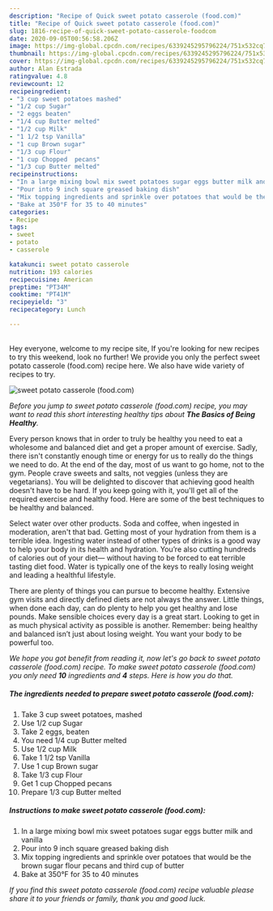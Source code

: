 ```yaml
---
description: "Recipe of Quick sweet potato casserole (food.com)"
title: "Recipe of Quick sweet potato casserole (food.com)"
slug: 1816-recipe-of-quick-sweet-potato-casserole-foodcom
date: 2020-09-05T00:56:58.206Z
image: https://img-global.cpcdn.com/recipes/6339245295796224/751x532cq70/sweet-potato-casserole-foodcom-recipe-main-photo.jpg
thumbnail: https://img-global.cpcdn.com/recipes/6339245295796224/751x532cq70/sweet-potato-casserole-foodcom-recipe-main-photo.jpg
cover: https://img-global.cpcdn.com/recipes/6339245295796224/751x532cq70/sweet-potato-casserole-foodcom-recipe-main-photo.jpg
author: Alan Estrada
ratingvalue: 4.8
reviewcount: 12
recipeingredient:
- "3 cup sweet potatoes mashed"
- "1/2 cup Sugar"
- "2 eggs beaten"
- "1/4 cup Butter melted"
- "1/2 cup Milk"
- "1 1/2 tsp Vanilla"
- "1 cup Brown sugar"
- "1/3 cup Flour"
- "1 cup Chopped  pecans"
- "1/3 cup Butter melted"
recipeinstructions:
- "In a large mixing bowl mix sweet potatoes sugar eggs butter milk and vanilla"
- "Pour into 9 inch square greased baking dish"
- "Mix topping ingredients and sprinkle over potatoes that would be the brown sugar flour pecans and third cup of butter"
- "Bake at 350°F for 35 to 40 minutes"
categories:
- Recipe
tags:
- sweet
- potato
- casserole

katakunci: sweet potato casserole 
nutrition: 193 calories
recipecuisine: American
preptime: "PT34M"
cooktime: "PT41M"
recipeyield: "3"
recipecategory: Lunch

---
```

<br>
Hey everyone, welcome to my recipe site, If you're looking for new recipes to try this weekend, look no further! We provide you only the perfect sweet potato casserole (food.com) recipe here. We also have wide variety of recipes to try.
<br>


![sweet potato casserole (food.com)](https://img-global.cpcdn.com/recipes/6339245295796224/751x532cq70/sweet-potato-casserole-foodcom-recipe-main-photo.jpg)

<i>Before you jump to sweet potato casserole (food.com) recipe, you may want to read this short interesting healthy tips about <strong>The Basics of Being Healthy</strong>.</i>

Every person knows that in order to truly be healthy you need to eat a wholesome and balanced diet and get a proper amount of exercise. Sadly, there isn't constantly enough time or energy for us to really do the things we need to do. At the end of the day, most of us want to go home, not to the gym. People crave sweets and salts, not veggies (unless they are vegetarians). You will be delighted to discover that achieving good health doesn't have to be hard. If you keep going with it, you'll get all of the required exercise and healthy food. Here are some of the best techniques to be healthy and balanced.

Select water over other products. Soda and coffee, when ingested in moderation, aren't that bad. Getting most of your hydration from them is a terrible idea. Ingesting water instead of other types of drinks is a good way to help your body in its health and hydration. You’re also cutting hundreds of calories out of your diet— without having to be forced to eat terrible tasting diet food. Water is typically one of the keys to really losing weight and leading a healthful lifestyle.

There are plenty of things you can pursue to become healthy. Extensive gym visits and directly defined diets are not always the answer. Little things, when done each day, can do plenty to help you get healthy and lose pounds. Make sensible choices every day is a great start. Looking to get in as much physical activity as possible is another. Remember: being healthy and balanced isn’t just about losing weight. You want your body to be powerful too. 


<i>We hope you got benefit from reading it, now let's go back to sweet potato casserole (food.com) recipe. To make sweet potato casserole (food.com) you only need <strong>10</strong> ingredients and <strong>4</strong> steps. Here is how you do that.
</i>

##### The ingredients needed to prepare sweet potato casserole (food.com):

1. Take 3 cup sweet potatoes, mashed
1. Use 1/2 cup Sugar
1. Take 2 eggs, beaten
1. You need 1/4 cup Butter melted
1. Use 1/2 cup Milk
1. Take 1 1/2 tsp Vanilla
1. Use 1 cup Brown sugar
1. Take 1/3 cup Flour
1. Get 1 cup Chopped  pecans
1. Prepare 1/3 cup Butter melted


##### Instructions to make sweet potato casserole (food.com):

1. In a large mixing bowl mix sweet potatoes sugar eggs butter milk and vanilla
1. Pour into 9 inch square greased baking dish
1. Mix topping ingredients and sprinkle over potatoes that would be the brown sugar flour pecans and third cup of butter
1. Bake at 350°F for 35 to 40 minutes


<i>If you find this sweet potato casserole (food.com) recipe valuable please share it to your friends or family, thank you and good luck.</i>
